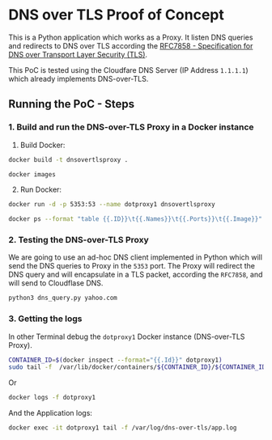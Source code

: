 # DNS over TLS Proof of Concept

This is a Python application which works as a Proxy. It listen DNS queries and redirects to DNS over TLS according the [RFC7858 - Specification for DNS over Transport Layer Security (TLS)](https://tools.ietf.org/html/rfc7858).

This PoC is tested using the Cloudfare DNS Server (IP Address `1.1.1.1`) which already implements DNS-over-TLS.

## Running the PoC - Steps

### 1. Build and run the DNS-over-TLS Proxy in a Docker instance

1. Build Docker:
```sh
docker build -t dnsovertlsproxy .

docker images
```

2. Run Docker:
```sh
docker run -d -p 5353:53 --name dotproxy1 dnsovertlsproxy

docker ps --format "table {{.ID}}\t{{.Names}}\t{{.Ports}}\t{{.Image}}"
```

### 2. Testing the DNS-over-TLS Proxy

We are going to use an ad-hoc DNS client implemented in Python which will send the DNS queries to Proxy in the `5353` port. The Proxy will redirect the DNS query and will encapsulate in a TLS packet, according the `RFC7858`, and will send to Cloudflase DNS.

```sh
python3 dns_query.py yahoo.com 

```

### 3. Getting the logs

In other Terminal debug the `dotproxy1` Docker instance (DNS-over-TLS Proxy).
```sh
CONTAINER_ID=$(docker inspect --format="{{.Id}}" dotproxy1)
sudo tail -f  /var/lib/docker/containers/${CONTAINER_ID}/${CONTAINER_ID}-json.log | jq
```
Or
```sh
docker logs -f dotproxy1
```
And the Application logs:
```sh
docker exec -it dotproxy1 tail -f /var/log/dns-over-tls/app.log
```